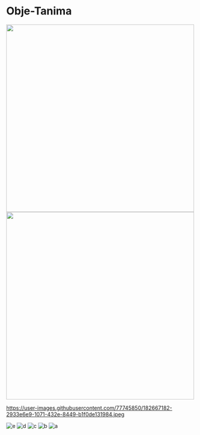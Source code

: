 # Obje-Tanima

<p float="left">
  <img src="https://user-images.githubusercontent.com/77745850/182667173-fa612bba-7b02-4c5e-ad19-37a9e4edce1c.jpeg" width="500" />
  <img src="https://user-images.githubusercontent.com/77745850/182667191-36d4c1ce-b7bd-4b4e-b2f7-6fe383e68d26.jpeg" width="500" /> 

</p>

https://user-images.githubusercontent.com/77745850/182667182-2933e6e9-1071-432e-8449-b1f0de131984.jpeg


![e]()
![d]()
![c]()
![b]()
![a](https://user-images.githubusercontent.com/77745850/182667194-968922cc-dd7b-4d53-887e-b85c4a2c3756.jpeg)
